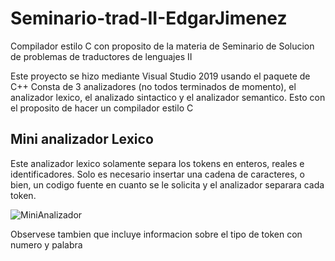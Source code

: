 # Seminario-trad-II-EdgarJimenez #
Compilador estilo C con proposito de la materia de Seminario de Solucion de problemas de traductores de lenguajes II

Este proyecto se hizo mediante Visual Studio 2019 usando el paquete de C++
Consta de 3 analizadores (no todos terminados de momento), el analizador lexico, el analizado sintactico y el analizador semantico. Esto con el proposito de hacer un compilador estilo C

## Mini analizador Lexico ##

Este analizador lexico solamente separa los tokens en enteros, reales e identificadores. Solo es necesario insertar una cadena de caracteres, o bien, un codigo fuente en cuanto se le solicita y el analizador separara cada token.

![MiniAnalizador](https://github.com/ShucksX/Seminario-trad-II-EdgarJimenez/assets/55963528/00c6afa3-2d96-4b64-be66-c57930be05ea)

Observese tambien que incluye informacion sobre el tipo de token con numero y palabra
